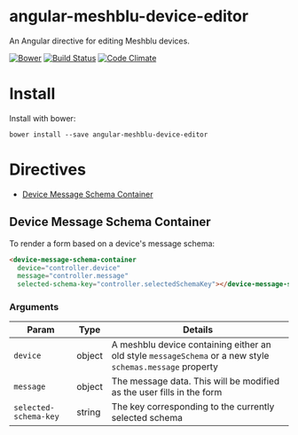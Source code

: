 # angular-meshblu-device-editor
An Angular directive for editing Meshblu devices.


[![Bower](https://img.shields.io/bower/v/angular-meshblu-device-editor.svg)](https://github.com/octoblu/angular-meshblu-device-editor#install) [![Build Status](https://img.shields.io/travis/octoblu/angular-meshblu-device-editor.svg)](https://travis-ci.org/octoblu/angular-meshblu-device-editor) [![Code Climate](https://codeclimate.com/github/octoblu/angular-meshblu-device-editor/badges/gpa.svg)](https://codeclimate.com/github/octoblu/angular-meshblu-device-editor)

# Install

Install with bower:

```shell
bower install --save angular-meshblu-device-editor
```

# Directives

* [Device Message Schema Container](#device-message-schema-container)


## Device Message Schema Container

To render a form based on a device's message schema:

```html
<device-message-schema-container
  device="controller.device"
  message="controller.message"
  selected-schema-key="controller.selectedSchemaKey"></device-message-schema-container>
```

### Arguments

| Param                 | Type   | Details         |
|-----------------------|--------|-----------------|
| `device`              | object | A meshblu device containing either an old style `messageSchema` or a new style `schemas.message` property |
| `message`             | object | The message data. This will be modified as the user fills in the form |
| `selected-schema-key` | string | The key corresponding to the currently selected schema |
